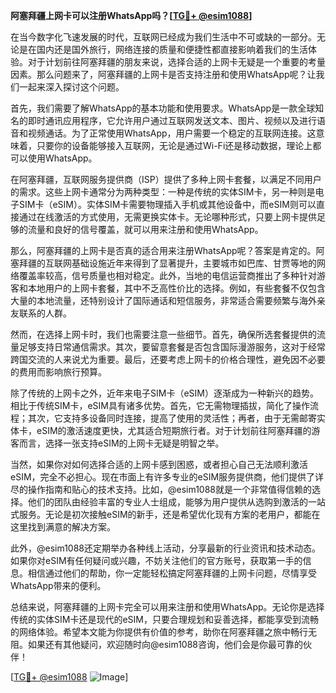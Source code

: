 **阿塞拜疆上网卡可以注册WhatsApp吗？[[TG💪+ @esim1088](https://t.me/s/esim1088)]**

在当今数字化飞速发展的时代，互联网已经成为我们生活中不可或缺的一部分。无论是在国内还是国外旅行，网络连接的质量和便捷性都直接影响着我们的生活体验。对于计划前往阿塞拜疆的朋友来说，选择合适的上网卡无疑是一个重要的考量因素。那么问题来了，阿塞拜疆的上网卡是否支持注册和使用WhatsApp呢？让我们一起来深入探讨这个问题。

首先，我们需要了解WhatsApp的基本功能和使用要求。WhatsApp是一款全球知名的即时通讯应用程序，它允许用户通过互联网发送文本、图片、视频以及进行语音和视频通话。为了正常使用WhatsApp，用户需要一个稳定的互联网连接。这意味着，只要你的设备能够接入互联网，无论是通过Wi-Fi还是移动数据，理论上都可以使用WhatsApp。

在阿塞拜疆，互联网服务提供商（ISP）提供了多种上网卡套餐，以满足不同用户的需求。这些上网卡通常分为两种类型：一种是传统的实体SIM卡，另一种则是电子SIM卡（eSIM）。实体SIM卡需要物理插入手机或其他设备中，而eSIM则可以直接通过在线激活的方式使用，无需更换实体卡。无论哪种形式，只要上网卡提供足够的流量和良好的信号覆盖，就可以用来注册和使用WhatsApp。

那么，阿塞拜疆的上网卡是否真的适合用来注册WhatsApp呢？答案是肯定的。阿塞拜疆的互联网基础设施近年来得到了显著提升，主要城市如巴库、甘贾等地的网络覆盖率较高，信号质量也相对稳定。此外，当地的电信运营商推出了多种针对游客和本地用户的上网卡套餐，其中不乏高性价比的选择。例如，有些套餐不仅包含大量的本地流量，还特别设计了国际通话和短信服务，非常适合需要频繁与海外亲友联系的人群。

然而，在选择上网卡时，我们也需要注意一些细节。首先，确保所选套餐提供的流量足够支持日常通信需求。其次，要留意套餐是否包含国际漫游服务，这对于经常跨国交流的人来说尤为重要。最后，还要考虑上网卡的价格合理性，避免因不必要的费用而影响旅行预算。

除了传统的上网卡之外，近年来电子SIM卡（eSIM）逐渐成为一种新兴的趋势。相比于传统SIM卡，eSIM具有诸多优势。首先，它无需物理插拔，简化了操作流程；其次，它支持多设备同时连接，提高了使用的灵活性；再者，由于无需邮寄实体卡，eSIM的激活速度更快，尤其适合短期旅行者。对于计划前往阿塞拜疆的游客而言，选择一张支持eSIM的上网卡无疑是明智之举。

当然，如果你对如何选择合适的上网卡感到困惑，或者担心自己无法顺利激活eSIM，完全不必担心。现在市面上有许多专业的eSIM服务提供商，他们提供了详尽的操作指南和贴心的技术支持。比如，@esim1088就是一个非常值得信赖的选择。他们的团队由经验丰富的专业人士组成，能够为用户提供从选购到激活的一站式服务。无论是初次接触eSIM的新手，还是希望优化现有方案的老用户，都能在这里找到满意的解决方案。

此外，@esim1088还定期举办各种线上活动，分享最新的行业资讯和技术动态。如果你对eSIM有任何疑问或兴趣，不妨关注他们的官方账号，获取第一手的信息。相信通过他们的帮助，你一定能轻松搞定阿塞拜疆的上网卡问题，尽情享受WhatsApp带来的便利。

总结来说，阿塞拜疆的上网卡完全可以用来注册和使用WhatsApp。无论你是选择传统的实体SIM卡还是现代的eSIM，只要合理规划和妥善选择，都能享受到流畅的网络体验。希望本文能为你提供有价值的参考，助你在阿塞拜疆之旅中畅行无阻。如果还有其他疑问，欢迎随时向@esim1088咨询，他们会是你最可靠的伙伴！

[[TG💪+ @esim1088](https://t.me/s/esim1088) ![Image](https://i.postimg.cc/4NQfJmqS/Snipaste-2025-05-13-00-14-12.png)]